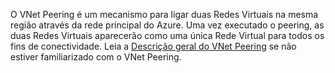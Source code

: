 O VNet Peering é um mecanismo para ligar duas Redes Virtuais na mesma região através da rede principal do Azure. Uma vez executado o peering, as duas Redes Virtuais aparecerão como uma única Rede Virtual para todos os fins de conectividade. Leia a [Descrição geral do VNet Peering](../articles/virtual-network/virtual-network-peering-overview.md) se não estiver familiarizado com o VNet Peering.

<!--HONumber=Sep16_HO4-->



